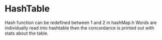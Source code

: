 # HashTable

Hash function can be redefined between 1 and 2 in hashMap.h
Words are individually read into hashtable then the concordance is printed out with stats about the table.
